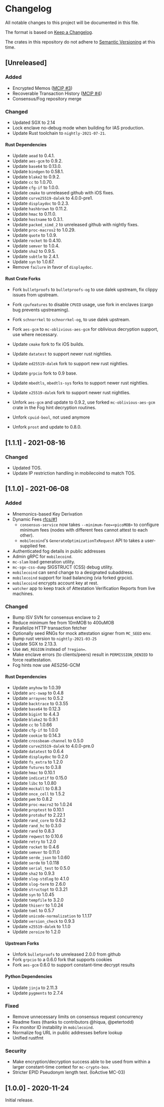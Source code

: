 # Changelog
All notable changes to this project will be documented in this file.

The format is based on [Keep a Changelog](https://keepachangelog.com/en/1.0.0/).

The crates in this repository do not adhere to [Semantic Versioning](https://semver.org/spec/v2.0.0.html) at this time.

## [Unreleased]

### Added

 - Encrypted Memos ([MCIP #3](https://github.com/mobilecoinfoundation/mcips/pull/3))
 - Recoverable Transaction History ([MCIP #4](https://github.com/mobilecoinfoundation/mcips/pull/4))
 - Consensus/Fog repository merge

### Changed

 - Updated SGX to 2.14
 - Lock enclave no-debug mode when building for IAS production.
 - Update Rust toolchain to `nightly-2021-07-21`.

#### Rust Dependencies

 - Update `aead` to 0.4.1.
 - Update `aes-gcm` to 0.9.2.
 - Update `base64` to 0.13.0.
 - Update `bindgen` to 0.58.1.
 - Update `blake2` to 0.9.2.
 - Update `cc` to 1.0.70.
 - Update `cfg-if` to 1.0.0.
 - Update `cmake` to unreleased github with iOS fixes.
 - Update `curve25519-dalek` to 4.0.0-pre1.
 - Update `displaydoc` to 0.2.3.
 - Update `hashbrown` to 0.11.2.
 - Update `hmac` to 0.11.0.
 - Update `hostname` to 0.3.1.
 - Update `packed_simd_2` to unreleased github with nightly fixes.
 - Update `proc-macros2` to 1.0.29.
 - Update `quote` to 1.0.9.
 - Update `rocket` to 0.4.10.
 - Update `semver` to 1.0.4.
 - Update `sha2` to 0.9.5.
 - Update `subtle` to 2.4.1.
 - Update `syn` to 1.0.67.
 - Remove `failure` in favor of `displaydoc`.

#### Rust Crate Forks

 - Fork `bulletproofs` to `bulletproofs-og` to use dalek upstream, fix clippy issues from upstream.
 - Fork `cpufeatures` to disable `CPUID` usage, use fork in enclaves (cargo bug prevents upstreaming).
 - Fork `schnorrkel` to `schnorrkel-og`, to use dalek upstream.
 - Fork `aes-gcm` to `mc-oblivious-aes-gcm` for oblivious decryption support, use where necessary.

 - Update `cmake` fork to fix iOS builds.
 - Update `datatest` to support newer rust nightlies.
 - Update `ed25519-dalek` fork to support new rust nightlies.
 - Update `grpcio` fork to 0.9 base.
 - Update `mbedtls`, `mbedtls-sys` forks to support newer rust nightlies.
 - Update `x25519-dalek` fork to support newer rust nightlies.

 - Unfork `aes-gcm` and update to 0.9.2, use forked `mc-oblivious-aes-gcm` crate in the Fog hint decryption routines.
 - Unfork `cpuid-bool`, not used anymore
 - Unfork `prost` and update to 0.8.0.

## [1.1.1] - 2021-08-16

### Changed

 - Updated TOS.
 - Update IP restriction handling in mobilecoind to match TOS.

## [1.1.0] - 2021-06-08

### Added

 - Mnemonics-based Key Derivation
 - Dynamic Fees [rfcs/#1](https://github.com/mobilecoinfoundation/rfcs/#1)
   - `consensus-service` now takes `--minimum-fee=<picoMOB>` to configure minimum fees (nodes with different fees cannot attest to each other).
   - `mobilecoind`'s `GenerateOptimizationTxRequest` API to takes a user-supplied fee.
 - Authenticated fog details in public addresses
 - Admin gRPC for `mobilecoind`.
 - `mc-slam` load generation utility.
 - `mc-sgx-css-dump` SIGSTRUCT (CSS) debug utility.
 - `mobilecoind` can send change to a designated subaddress.
 - `mobilecoind` support for load balancing (via forked grpcio).
 - `mobilecoind` encrypts account key at rest.
 - `watcher` app to keep track of Attestation Verification Reports from live machines.

### Changed

 - Bump ISV SVN for consensus enclave to 2
 - Reduce minimum fee from 10mMOB to 400uMOB
 - Parallelize HTTP transaction fetcher
 - Optionally seed RNGs for mock attestation signer from `MC_SEED` env.
 - Bump rust version to `nightly-2021-03-25`
 - Update SGX to 2.13.3.
 - Use `AWS_REGION` instead of `?region=`.
 - Make enclave errors (to clients/peers) result in `PERMISSION_DENIED` to force reattestation.
 - Fog hints now use AES256-GCM

#### Rust Dependencies

 - Update `anyhow` to 1.0.39
 - Update `arc-swap` to 0.4.8
 - Update `arrayvec` to 0.5.2
 - Update `backtrace` to 0.3.55
 - Update `base64` to 0.12.3
 - Update `bigint` to 4.4.3
 - Update `blake2` to 0.9.1
 - Update `cc` to 1.0.66
 - Update `cfg-if` to 1.0.0
 - Update `cookie` to 0.14.3
 - Update `crossbeam-channel` to 0.5.0
 - Update `curve25519-dalek` to 4.0.0-pre.0
 - Update `datatest` to 0.6.4
 - Update `displaydoc` to 0.2.0
 - Update `fs_extra` to 1.2.0
 - Update `futures` to 0.3.8
 - Update `hmac` to 0.10.1
 - Update `indicatif` to 0.15.0
 - Update `libc` to 1.0.80
 - Update `mockall` to 0.8.3
 - Update `once_cell` to 1.5.2
 - Update `pem` to 0.8.2
 - Update `proc-macro2` to 1.0.24
 - Update `proptest` to 0.10.1
 - Update `protobuf` to 2.22.1
 - Update `rand_core` to 0.6.2
 - Update `rand_hc` to 0.3.0
 - Update `rand` to 0.8.3
 - Update `reqwest` to 0.10.6
 - Update `retry` to 1.2.0
 - Update `rocket` to 0.4.6
 - Update `semver` to 0.11.0
 - Update `serde_json` to 1.0.60
 - Update `serde` to 1.0.118
 - Update `serial_test` to 0.5.0
 - Update `sha2` to 0.9.3
 - Update `slog-stdlog` to 4.1.0
 - Update `slog-term` to 2.6.0
 - Update `structopt` to 0.3.21
 - Update `syn` to 1.0.45
 - Update `tempfile` to 3.2.0
 - Update `thiserr` to 1.0.24
 - Update `toml` to 0.5.7
 - Update `unicode-normalization` to 1.1.17
 - Update `version_check` to 0.9.3
 - Update `x25519-dalek` to 1.1.0
 - Update `zeroize` to 1.2.0

#### Upstream Forks

 - Unfork `bulletproofs` to unreleased 2.0.0 from github
 - Fork `grpcio` to a 0.6.0 fork that supports cookies
 - Fork `aes-gcm` 0.6.0 to support constant-time decrypt results

#### Python Dependencies

 - Update `jinja` to 2.11.3
 - Update `pygments` to 2.7.4

### Fixed

 - Remove unnecessary limits on consensus request concurrency
 - Readme fixes (thanks to contributors @hiqua, @petertodd)
 - Fix monitor ID instability in `mobilecoind`.
 - Normalize fog URL in public addresses before lookup
 - Unified rustfmt

### Security

 - Make encryption/decryption success able to be used from within a larger constant-time context for `mc-crypto-box`.
 - Stricter EPID Pseudonym length test. (IoActive MC-03)

## [1.0.0] - 2020-11-24

Initial release.
